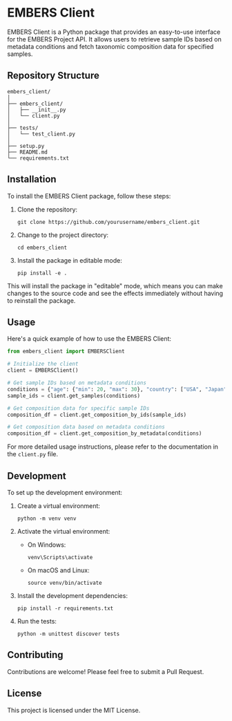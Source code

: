 # EMBERS Client

EMBERS Client is a Python package that provides an easy-to-use interface for the EMBERS Project API. It allows users to retrieve sample IDs based on metadata conditions and fetch taxonomic composition data for specified samples.

## Repository Structure

```
embers_client/
│
├── embers_client/
│   ├── __init__.py
│   └── client.py
│
├── tests/
│   └── test_client.py
│
├── setup.py
├── README.md
└── requirements.txt
```

## Installation

To install the EMBERS Client package, follow these steps:

1. Clone the repository:
   ```
   git clone https://github.com/yourusername/embers_client.git
   ```

2. Change to the project directory:
   ```
   cd embers_client
   ```

3. Install the package in editable mode:
   ```
   pip install -e .
   ```

This will install the package in "editable" mode, which means you can make changes to the source code and see the effects immediately without having to reinstall the package.

## Usage

Here's a quick example of how to use the EMBERS Client:

```python
from embers_client import EMBERSClient

# Initialize the client
client = EMBERSClient()

# Get sample IDs based on metadata conditions
conditions = {"age": {"min": 20, "max": 30}, "country": ["USA", "Japan"]}
sample_ids = client.get_samples(conditions)

# Get composition data for specific sample IDs
composition_df = client.get_composition_by_ids(sample_ids)

# Get composition data based on metadata conditions
composition_df = client.get_composition_by_metadata(conditions)
```

For more detailed usage instructions, please refer to the documentation in the `client.py` file.

## Development

To set up the development environment:

1. Create a virtual environment:
   ```
   python -m venv venv
   ```

2. Activate the virtual environment:
   - On Windows:
     ```
     venv\Scripts\activate
     ```
   - On macOS and Linux:
     ```
     source venv/bin/activate
     ```

3. Install the development dependencies:
   ```
   pip install -r requirements.txt
   ```

4. Run the tests:
   ```
   python -m unittest discover tests
   ```

## Contributing

Contributions are welcome! Please feel free to submit a Pull Request.

## License

This project is licensed under the MIT License.
